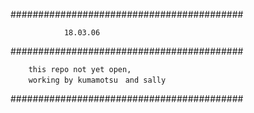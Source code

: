 ##########################################

	            18.03.06

##########################################

		this repo not yet open,
		working by kumamotsu　and sally

##########################################
